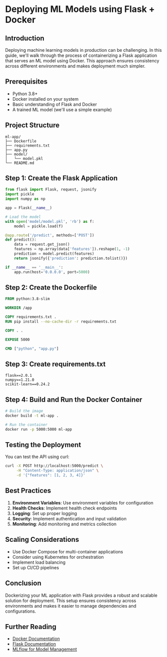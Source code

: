 # Deploying ML Models using Flask + Docker


## Introduction

Deploying machine learning models in production can be challenging. In this guide, we'll walk through the process of containerizing a Flask application that serves an ML model using Docker. This approach ensures consistency across different environments and makes deployment much simpler.

## Prerequisites

- Python 3.8+
- Docker installed on your system
- Basic understanding of Flask and Docker
- A trained ML model (we'll use a simple example)

## Project Structure

```
ml-app/
├── Dockerfile
├── requirements.txt
├── app.py
├── model/
│   └── model.pkl
└── README.md
```

## Step 1: Create the Flask Application

```python
from flask import Flask, request, jsonify
import pickle
import numpy as np

app = Flask(__name__)

# Load the model
with open('model/model.pkl', 'rb') as f:
    model = pickle.load(f)

@app.route('/predict', methods=['POST'])
def predict():
    data = request.get_json()
    features = np.array(data['features']).reshape(1, -1)
    prediction = model.predict(features)
    return jsonify({'prediction': prediction.tolist()})

if __name__ == '__main__':
    app.run(host='0.0.0.0', port=5000)
```

## Step 2: Create the Dockerfile

```dockerfile
FROM python:3.8-slim

WORKDIR /app

COPY requirements.txt .
RUN pip install --no-cache-dir -r requirements.txt

COPY . .

EXPOSE 5000

CMD ["python", "app.py"]
```

## Step 3: Create requirements.txt

```
flask==2.0.1
numpy==1.21.0
scikit-learn==0.24.2
```

## Step 4: Build and Run the Docker Container

```bash
# Build the image
docker build -t ml-app .

# Run the container
docker run -p 5000:5000 ml-app
```

## Testing the Deployment

You can test the API using curl:

```bash
curl -X POST http://localhost:5000/predict \
     -H "Content-Type: application/json" \
     -d '{"features": [1, 2, 3, 4]}'
```

## Best Practices

1. **Environment Variables**: Use environment variables for configuration
2. **Health Checks**: Implement health check endpoints
3. **Logging**: Set up proper logging
4. **Security**: Implement authentication and input validation
5. **Monitoring**: Add monitoring and metrics collection

## Scaling Considerations

- Use Docker Compose for multi-container applications
- Consider using Kubernetes for orchestration
- Implement load balancing
- Set up CI/CD pipelines

## Conclusion

Dockerizing your ML application with Flask provides a robust and scalable solution for deployment. This setup ensures consistency across environments and makes it easier to manage dependencies and configurations.

## Further Reading

- [Docker Documentation](https://docs.docker.com/)
- [Flask Documentation](https://flask.palletsprojects.com/)
- [MLflow for Model Management](https://www.mlflow.org/) 